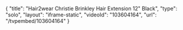 {
    "title": "Hair2wear Christie Brinkley Hair Extension  12\" Black",
    "type": "solo",
    "layout": "iframe-static",
    "videoId": "103604164",
    "url": "\/tvpembed\/103604164"
}